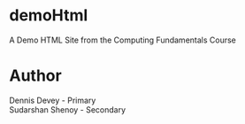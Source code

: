 # demoHtml
A Demo HTML Site from the Computing Fundamentals Course

# Author
Dennis Devey - Primary<br>
Sudarshan Shenoy - Secondary
